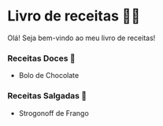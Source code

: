 # Livro de receitas :man_cook:

Olá! Seja bem-vindo ao meu livro de receitas!



### Receitas Doces :cake:

* Bolo de Chocolate





### Receitas Salgadas :croissant:

* Strogonoff de Frango







 



